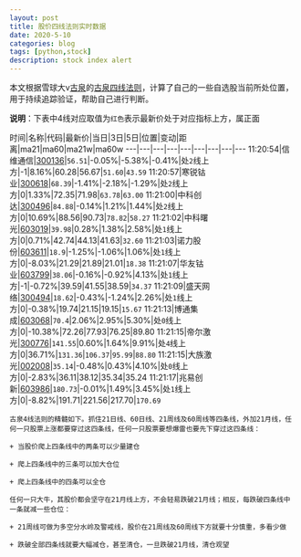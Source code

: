 ```yaml
---
layout: post
title: 股价四线法则实时数据
date: 2020-5-10
categories: blog
tags: [python,stock]
description: stock index alert
---
```



本文根据雪球大v[古泉](https://xueqiu.com/u/7148646888)的[古泉四线法则](https://xueqiu.com/7148646888/130498192)，计算了自己的一些自选股当前所处位置，用于持续追踪验证，帮助自己进行判断。

**说明**：下表中4线对应取值为`红色`表示最新价处于对应指标上方，属正面

时间|名称|代码|最新价|当日|3日|5日|位置|变动|距离|ma21|ma60|ma21w|ma60w
---|---|---|---|---|---|---|---|---
11:20:54|信维通信|[300136](https://xueqiu.com/S/SZ300136)|`56.51`|-0.05%|-5.38%|-0.41%|处`2`线上方|-1|8.16%|60.28|56.67|`51.60`|`43.59`
11:20:57|寒锐钴业|[300618](https://xueqiu.com/S/SZ300618)|`68.39`|-1.41%|-2.18%|-1.29%|处`2`线上方|0|1.33%|72.35|71.98|`63.78`|`63.00`
11:21:00|中科创达|[300496](https://xueqiu.com/S/SZ300496)|`84.88`|-0.14%|1.21%|1.44%|处`2`线上方|0|10.69%|88.56|90.73|`78.82`|`58.27`
11:21:02|中科曙光|[603019](https://xueqiu.com/S/SH603019)|`39.98`|0.28%|1.38%|2.58%|处`1`线上方|0|0.71%|42.74|44.13|41.63|`32.60`
11:21:03|诺力股份|[603611](https://xueqiu.com/S/SH603611)|`18.9`|-1.25%|-1.06%|1.06%|处`1`线上方|0|-8.03%|21.29|21.89|21.01|`18.38`
11:21:07|华友钴业|[603799](https://xueqiu.com/S/SH603799)|`38.06`|-0.16%|-0.92%|4.13%|处`1`线上方|-1|-0.72%|39.59|41.55|38.59|`34.37`
11:21:09|盛天网络|[300494](https://xueqiu.com/S/SZ300494)|`18.62`|-0.43%|-1.24%|2.26%|处`1`线上方|0|-0.38%|19.74|21.15|19.15|`15.67`
11:21:13|博通集成|[603068](https://xueqiu.com/S/SH603068)|`70.4`|2.06%|2.95%|5.30%|处`0`线上方|0|-10.38%|72.26|77.93|76.25|89.80
11:21:15|帝尔激光|[300776](https://xueqiu.com/S/SZ300776)|`141.55`|0.60%|1.64%|9.91%|处`4`线上方|0|36.71%|`131.36`|`106.37`|`95.99`|`88.80`
11:21:15|大族激光|[002008](https://xueqiu.com/S/SZ002008)|`35.14`|-0.48%|0.43%|4.10%|处`0`线上方|0|-2.83%|36.11|38.12|35.34|35.24
11:21:17|兆易创新|[603986](https://xueqiu.com/S/SH603986)|`180.73`|-0.01%|1.49%|3.45%|处`1`线上方|0|-8.82%|191.71|221.56|217.70|`170.69`

```
古泉4线法则的精髓如下。抓住21日线、60日线、21周线及60周线等四条线，外加21月线，任何一只股票上涨都要穿过这四条线，任何一只股票要想爆雷也要先下穿过这四条线：

+ 当股价爬上四条线中的两条可以少量建仓

+ 爬上四条线中的三条可以加大仓位

+ 爬上四条线中的四条可以全仓

任何一只大牛，其股价都会坚守在21月线上方，不会轻易跌破21月线；相反，每跌破四条线中一条就减一些仓位：

+ 21周线可做为多空分水岭及警戒线，股价在21周线及60周线下方就要十分慎重，多看少做

+ 跌破全部四条线就要大幅减仓，甚至清仓，一旦跌破21月线，清仓观望
```
